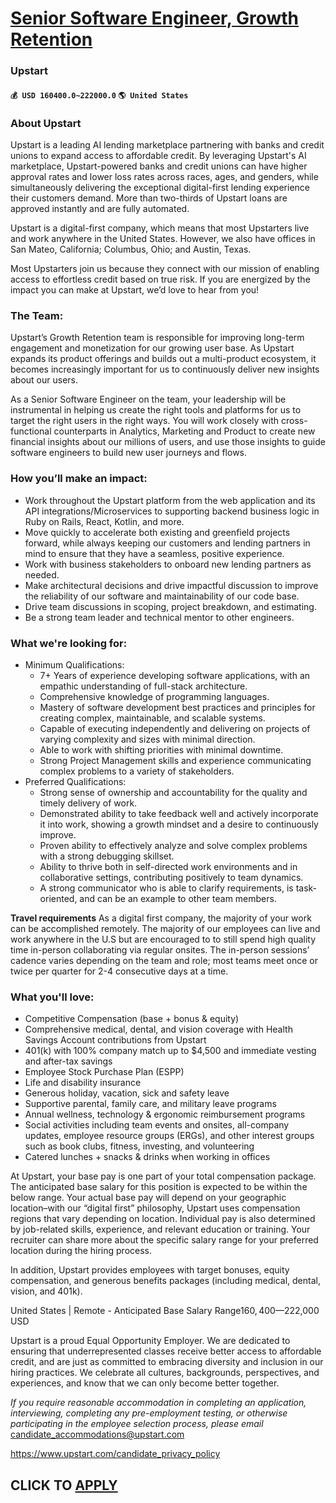 # [Senior Software Engineer, Growth Retention](https://www.remotewlb.com/apply/senior-software-engineer-growth-retention-90294)  
### Upstart  
#### `💰 USD 160400.0~222000.0` `🌎 United States`  

### About Upstart

Upstart is a leading AI lending marketplace partnering with banks and credit unions to expand access to affordable credit. By leveraging Upstart's AI marketplace, Upstart-powered banks and credit unions can have higher approval rates and lower loss rates across races, ages, and genders, while simultaneously delivering the exceptional digital-first lending experience their customers demand. More than two-thirds of Upstart loans are approved instantly and are fully automated.

Upstart is a digital-first company, which means that most Upstarters live and work anywhere in the United States. However, we also have offices in San Mateo, California; Columbus, Ohio; and Austin, Texas.

Most Upstarters join us because they connect with our mission of enabling access to effortless credit based on true risk. If you are energized by the impact you can make at Upstart, we’d love to hear from you!

### The Team:

Upstart’s Growth Retention team is responsible for improving long-term engagement and monetization for our growing user base. As Upstart expands its product offerings and builds out a multi-product ecosystem, it becomes increasingly important for us to continuously deliver new insights about our users.

As a Senior Software Engineer on the team, your leadership will be instrumental in helping us create the right tools and platforms for us to target the right users in the right ways. You will work closely with cross-functional counterparts in Analytics, Marketing and Product to create new financial insights about our millions of users, and use those insights to guide software engineers to build new user journeys and flows.

### How you’ll make an impact:

  * Work throughout the Upstart platform from the web application and its API integrations/Microservices to supporting backend business logic in Ruby on Rails, React, Kotlin, and more.
  * Move quickly to accelerate both existing and greenfield projects forward, while always keeping our customers and lending partners in mind to ensure that they have a seamless, positive experience.
  * Work with business stakeholders to onboard new lending partners as needed.
  * Make architectural decisions and drive impactful discussion to improve the reliability of our software and maintainability of our code base.
  * Drive team discussions in scoping, project breakdown, and estimating.
  * Be a strong team leader and technical mentor to other engineers.

### What we're looking for:

  * Minimum Qualifications:
    * 7+ Years of experience developing software applications, with an empathic understanding of full-stack architecture.
    * Comprehensive knowledge of programming languages.
    * Mastery of software development best practices and principles for creating complex, maintainable, and scalable systems.
    * Capable of executing independently and delivering on projects of varying complexity and sizes with minimal direction.
    * Able to work with shifting priorities with minimal downtime.
    * Strong Project Management skills and experience communicating complex problems to a variety of stakeholders.
  * Preferred Qualifications:
    * Strong sense of ownership and accountability for the quality and timely delivery of work.
    * Demonstrated ability to take feedback well and actively incorporate it into work, showing a growth mindset and a desire to continuously improve.
    * Proven ability to effectively analyze and solve complex problems with a strong debugging skillset.
    * Ability to thrive both in self-directed work environments and in collaborative settings, contributing positively to team dynamics.
    * A strong communicator who is able to clarify requirements, is task-oriented, and can be an example to other team members.

 **Travel requirements** As a digital first company, the majority of your work can be accomplished remotely. The majority of our employees can live and work anywhere in the U.S but are encouraged to to still spend high quality time in-person collaborating via regular onsites. The in-person sessions’ cadence varies depending on the team and role; most teams meet once or twice per quarter for 2-4 consecutive days at a time.

### What you'll love:

  * Competitive Compensation (base + bonus & equity)
  * Comprehensive medical, dental, and vision coverage with Health Savings Account contributions from Upstart 
  * 401(k) with 100% company match up to $4,500 and immediate vesting and after-tax savings
  * Employee Stock Purchase Plan (ESPP)
  * Life and disability insurance
  * Generous holiday, vacation, sick and safety leave 
  * Supportive parental, family care, and military leave programs
  * Annual wellness, technology & ergonomic reimbursement programs
  * Social activities including team events and onsites, all-company updates, employee resource groups (ERGs), and other interest groups such as book clubs, fitness, investing, and volunteering
  * Catered lunches + snacks & drinks when working in offices

At Upstart, your base pay is one part of your total compensation package. The anticipated base salary for this position is expected to be within the below range. Your actual base pay will depend on your geographic location–with our “digital first” philosophy, Upstart uses compensation regions that vary depending on location. Individual pay is also determined by job-related skills, experience, and relevant education or training. Your recruiter can share more about the specific salary range for your preferred location during the hiring process.

In addition, Upstart provides employees with target bonuses, equity compensation, and generous benefits packages (including medical, dental, vision, and 401k).

United States | Remote - Anticipated Base Salary Range$160,400—$222,000 USD

Upstart is a proud Equal Opportunity Employer. We are dedicated to ensuring that underrepresented classes receive better access to affordable credit, and are just as committed to embracing diversity and inclusion in our hiring practices. We celebrate all cultures, backgrounds, perspectives, and experiences, and know that we can only become better together.

_If you require reasonable accommodation in completing an application, interviewing, completing any pre-employment testing, or otherwise participating in the employee selection process, please email_ candidate_accommodations@upstart.com

https://www.upstart.com/candidate_privacy_policy

  
## CLICK TO [APPLY](https://www.remotewlb.com/apply/senior-software-engineer-growth-retention-90294)


